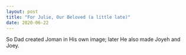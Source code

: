 ```yaml
---
layout: post
title: "For Julie, Our Beloved (a little late)"
date: 2020-06-22
---
```


So Dad created Joman in His own image; later He also made Joyeh and Joey.

